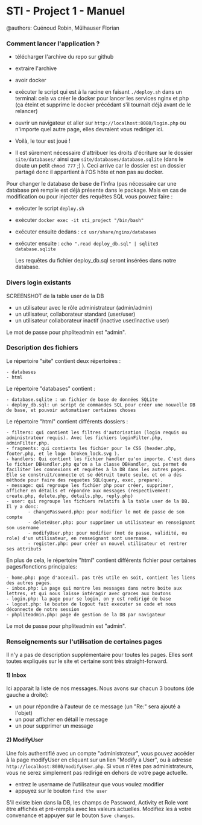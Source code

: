 # STI - Project 1 - Manuel

@authors: Cuénoud Robin, Mülhauser Florian

 

### Comment lancer l'application ?

* télécharger l'archive du repo sur github
* extraire l'archive
* avoir docker
* exécuter le script qui est à la racine en faisant `./deploy.sh` dans un terminal: cela va créer le docker pour lancer les services nginx et php (ça éteint et supprime le docker précédant s'il tournait déjà avant de le relancer)
* ouvrir un navigateur et aller sur `http://localhost:8080/login.php` ou n'importe quel autre page, elles devraient vous rediriger ici.
* Voilà, le tour est joué !

* Il est sûrement nécessaire d'attribuer les droits d'écriture sur le dossier `site/databases/` ainsi que `site/databases/database.sqlite`  (dans le doute un petit `chmod 777` ;) ). Ceci arrive car le dossier est un dossier partagé donc il appartient à l'OS hôte et non pas au docker. 



Pour changer le database de base de l'infra (pas nécessaire car une database pré remplie est déjà présente dans le package. Mais en cas de modification ou pour injecter des requêtes SQL vous pouvez faire : 

* exécuter le script `deploy.sh` 

* exécuter `docker exec -it sti_project "/bin/bash"`

* exécuter ensuite dedans : `cd usr/share/nginx/databases` 

* exécuter ensuite : `echo ".read deploy_db.sql" | sqlite3 database.sqlite ` 

  Les requêtes du fichier deploy_db.sql seront insérées dans notre database.



### Divers login existants

SCREENSHOT de la table user de la DB

* un utilisateur avec le rôle administrateur (admin/admin)
* un utilisateur, collaborateur standard (user/user)
* un utilisateur collaborateur inactif (inactive user/inactive user)

Le mot de passe pour phpliteadmin est "admin".



### Description des fichiers

Le répertoire "site" contient deux répertoires :

    - databases
    - html

Le répertoire "databases" contient :

    - database.sqlite : un fichier de base de données SQLite
    - deploy_db.sql: un script de commandes SQL pour créer une nouvelle DB de base, et pouvoir automatiser certaines choses 

Le répertoire "html" contient différents dossiers :

    - filters: qui contient les filtres d'autorisation (login requis ou administrateur requis). Avec les fichiers loginFilter.php, adminFilter.php.
    - fragments: qui contients les fichier pour le CSS (header.php, footer.php, et le logo  broken_lock.svg ).
    - handlers: Qui contient les fichier handler qu'on importe. C'est dans le fichier DBHandler.php qu'on a la classe DBHandler, qui permet de faciliter les connexions et requêtes à la DB dans les autres pages. Elle se construit/connecte et se détruit toute seule, et on a des méthode pour faire des requetes SQL(query, exec, prepare).
    - message: qui regroupe les fichier php pour créer, supprimer, afficher en détails et répondre aux messages (respectivement: create.php, delete.php, details.php, reply.php)
    - user: qui regroupe les fichiers relatifs à la table user de la DB. Il y a donc: 
    		- changePassword.php: pour modifier le mot de passe de son compte
    		- deleteUser.php: pour supprimer un utilisateur en renseignant son username
    		- modifyUser.php: pour modifier (mot de passe, validité, ou role) d'un utilisateur, en renseignant sont username.
    		- register.php: pour créer un nouvel utilisateur et rentrer ses attributs

En plus de cela, le répertoire "html" contient différents fichier pour certaines pages/fonctions principales:

```
- home.php: page d'acceuil. pas très utile en soit, contient les liens des autres pages.
- inbox.php: La page qui montre les messages dans notre boite aux lettres, et qui nous laisse intéragir avec graces aux boutons
- login.php: la page pour se login, on y est redirigé de base
- logout.php: le bouton de logout fait executer se code et nous déconnecte de notre session
- phpliteadmin.php: page de gestion de la DB par navigateur
```

Le mot de passe pour phpliteadmin est "admin".



### Renseignements sur l'utilisation de certaines pages

Il n'y a pas de description supplémentaire pour toutes les pages. Elles sont toutes expliqués sur le site et certaine sont très straight-forward.

#### 1) Inbox

Ici apparait la liste de nos messages. Nous avons sur chacun 3 boutons (de gauche a droite):

* un pour répondre à l'auteur de ce message (un "Re:" sera ajouté a l'objet)
* un pour afficher en détail le message
* un pour supprimer un message 

#### 2) ModifyUser

Une fois authentifié avec un compte "administrateur", vous pouvez accéder à la page modifyUser en cliquant sur un lien "Modify a User", ou à adresse `http://localhost:8080/modifyUser.php`. Si vous n'êtes pas administrateurs, vous ne serez simplement pas redirigé en dehors de votre page actuelle.

* entrez le username de l'utilisateur que vous voulez modifier
* appuyez sur le bouton `find the user`

S'il existe bien dans la DB, les champs de Password, Activity et Role vont être affichés et pré-remplis avec les valeurs actuelles. Modifiez les à votre convenance et appuyer sur le bouton `Save changes`. 
